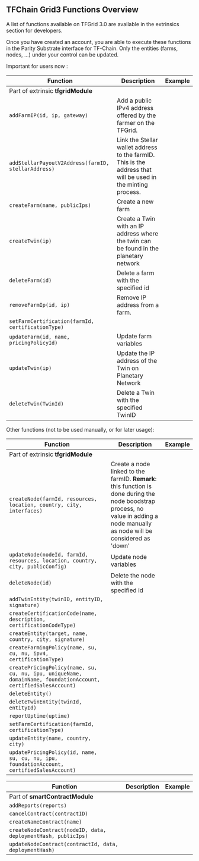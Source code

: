 ## TFChain Grid3 Functions Overview

A list of functions available on TFGrid 3.0 are available in the extrinsics section for developers. 

Once you have created an account, you are able to execute these functions in the Parity Substrate interface for TF-Chain. Only the entities (farms, nodes, ...) under your control can be updated.

Important for users now :

| Function | Description | Example |
|------|-------|----------|
| Part of extrinsic __tfgridModule__ |
| `addFarmIP(id, ip, gateway)` | Add a public IPv4 address offered by the farmer on the TFGrid. |
| `addStellarPayoutV2Address(farmID, stellarAddress)` | Link the Stellar wallet address to the farmID. This is the address that will be used in the minting process. |
| `createFarm(name, publicIps)` | Create a new farm |
| `createTwin(ip)` | Create a Twin with an IP address where the twin can be found in the planetary network |  
| `deleteFarm(id)` | Delete a farm with the specified id |
| `removeFarmIp(id, ip)` | Remove IP address from a farm. |
| `setFarmCertification(farmId, certificationType)` |
| `updateFarm(id, name, pricingPolicyId)` | Update farm variables |
| `updateTwin(ip)` | Update the IP address of the Twin on Planetary Network |
| `deleteTwin(TwinId)` | Delete a Twin with the specified TwinID |

Other functions (not to be used manually, or for later usage): 

| Function | Description | Example |
|------|-------|----------|
| Part of extrinsic __tfgridModule__ |
| `createNode(farmId, resources, location, country, city, interfaces)` | Create a node linked to the farmID. __Remark__: this function is done during the node boodstrap process, no value in adding a node manually as node will be considered as 'down' |
| `updateNode(nodeId, farmId, resources, location, country, city, publicConfig)` | Update node variables |
| `deleteNode(id)` | Delete the node with the specified id |
| `addTwinEntity(twinID, entityID, signature)` |
| `createCertificationCode(name, description, certificationCodeType)` |
| `createEntity(target, name, country, city, signature)` |
| `createFarmingPolicy(name, su, cu, nu, ipv4, certificationType)` |
| `createPricingPolicy(name, su, cu, nu, ipu, uniqueName, domainName, foundationAccount, certifiedSalesAccount)` | 
| `deleteEntity()` |  
| `deleteTwinEntity(twinId, entityId)` |
| `reportUptime(uptime)` | 
| `setFarmCertification(farmId, certificationType)` |
| `updateEntity(name, country, city)` |
| `updatePricingPolicy(id, name, su, cu, nu, ipu, foundationAccount, certifiedSalesAccount)` |

| Function | Description | Example |
|------|-------|----------|
| Part of __smartContractModule__
| `addReports(reports)` |
| `cancelContract(contractID)` |
| `createNameContract(name)` |
| `createNodeContract(nodeID, data, deploymentHash, publicIps)` |  
| `updateNodeContract(contractId, data, deploymentHash)` |
